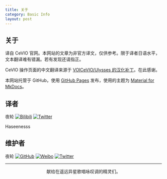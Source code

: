 ```yaml
---
title: 关于
category: Basic Info
layout: post
---
```


## 关于

译自 CeVIO 官网。本网站的文章为非官方译文，仅供参考。限于译者日语水平，文本翻译难有错漏。若有发现还请指正。

CeVIO 操作页面的中文翻译来源于 [VOICeVIO/Ulysses 的汉化补丁](https://github.com/VOICeVIO/CeVIO.CN)。在此感谢。

本网站托管于 GitHub，使用 [GitHub Pages](https://pages.github.com/) 发布，使用的主题为 [Material for MkDocs](https://squidfunk.github.io/mkdocs-material/)。

## 译者

夜轮 [![Bilibili](https://img.shields.io/badge/-夜輪風超絶技巧変奏曲-00A1D6?style=flat&logo=bilibili&logoColor=ffffff)](https://space.bilibili.com/2138390911) [![Twitter](https://img.shields.io/badge/-夜輪風超絶技巧変奏曲-1DA1F2?style=flat&logo=twitter&logoColor=ffffff)](https://twitter.com/Yorin_NW)

Haseenesss

## 维护者

夜轮 [![GitHub](https://img.shields.io/badge/-NachtgeistW-%23181717?style=flat&logo=github)](https://github.com/NachtgeistW) [![Weibo](https://img.shields.io/badge/-夜轮_Nightwheel-E6162D?style=flat&logo=sina-weibo)](https://weibo.com/u/7312904644) [![Twitter](https://img.shields.io/badge/-夜轮-1DA1F2?style=flat&logo=twitter&logoColor=ffffff)](https://twitter.com/Nightwheel_C)

<!-- GitHub: [NachtgeistW (夜轮_NachtgeistW)](https://github.com/NachtgeistW)

微博：[夜轮_Nightwheel](https://weibo.com/u/7312904644)

哔哩哔哩：[夜輪風超絶技巧変奏曲](https://space.bilibili.com/2138390911)

Twitter：[夜輪風超絶技巧変奏曲](https://twitter.com/Yorin_NW) -->

<!-- 由于 CeVIO 官方做说明时使用的声库为佐藤莎莎拉，但译者只购买了 IA 与 OИE 的声库，因此部分原显示为莎莎拉的图片会被 IA 和 OИE 代替。 -->

---

<p style="text-align:center">献给在遥远异星歌唱咏叹调的精灵们。</p>
